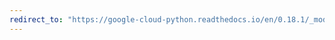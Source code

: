 ```yaml
---
redirect_to: "https://google-cloud-python.readthedocs.io/en/0.18.1/_modules/gcloud/resource_manager/connection.html"
---
```


